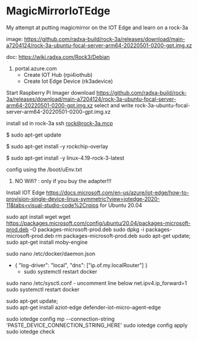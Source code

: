 # MagicMirrorIoTEdge

My attempt at putting magicmirror on the IOT Edge and learn on a rock-3a

image: https://github.com/radxa-build/rock-3a/releases/download/main-a7204124/rock-3a-ubuntu-focal-server-arm64-20220501-0200-gpt.img.xz

doc: https://wiki.radxa.com/Rock3/Debian

1. portal.azure.com
    - Create IOT Hub (rpi4iothub)
    - Create Iot Edge Device (rk3adevice)


Start Raspberry Pi Imager
download https://github.com/radxa-build/rock-3a/releases/download/main-a7204124/rock-3a-ubuntu-focal-server-arm64-20220501-0200-gpt.img.xz
select and write rock-3a-ubuntu-focal-server-arm64-20220501-0200-gpt.img.xz

install sd in rock-3a
ssh rock@rock-3a.mcp 


$ sudo apt-get update

$ sudo apt-get install -y rockchip-overlay

$ sudo apt-get install -y linux-4.19-rock-3-latest

config using the /boot/uEnv.txt

1. NO Wifi? : only if you buy the adapter!!!

Install IOT Edge https://docs.microsoft.com/en-us/azure/iot-edge/how-to-provision-single-device-linux-symmetric?view=iotedge-2020-11&tabs=visual-studio-code%2Crpios for Ubuntu 20.04

sudo apt install wget
wget https://packages.microsoft.com/config/ubuntu/20.04/packages-microsoft-prod.deb -O packages-microsoft-prod.deb
sudo dpkg -i packages-microsoft-prod.deb
rm packages-microsoft-prod.deb
sudo apt-get update; \
  sudo apt-get install moby-engine
  
sudo nano /etc/docker/daemon.json
 - {
      "log-driver": "local",
      "dns": ["ip.of.my.localRouter"]
   }
   - sudo systemctl restart docker

sudo nano /etc/sysctl.conf
    - uncomment line below
net.ipv4.ip_forward=1
sudo systemctl restart docker
   
 sudo apt-get update; \
  sudo apt-get install aziot-edge defender-iot-micro-agent-edge
  
sudo iotedge config mp --connection-string 'PASTE_DEVICE_CONNECTION_STRING_HERE'
sudo iotedge config apply
sudo iotedge check

